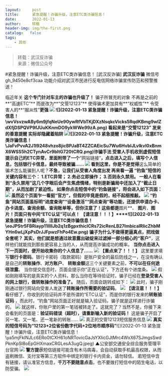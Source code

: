 ```yaml
---
layout:     post
title:      紧急提醒！诈骗升级，注意ETC类诈骗信息！
date:       2022-01-13
author:     转载
header-img: img/the-first.png
catalog:   false
tags:
    - 其他
---
```


<blockquote><p>转载：武汉反诈骗<br>
来源：微信公众号</p></blockquote>

#紧急提醒！诈骗升级，注意ETC类诈骗信息！
[武汉反诈骗]
**武汉反诈骗**
微信号gh_9450e8cf3caa
功能介绍对武汉市民进行反电信网络诈骗宣传防范和预警推送！

临近年关
**这个专门针对车主的诈骗也升级了！**
骗子所冒充的对象
不再是之前的**“高速ETC”**
而是改为**“交管12123”**
使得骗术更加具有**“权威性”**
令受害人的**“服从性”**更强
![]({{site.baseurl}}/postimg/wvVsvzwABy6m9jfqNeUe90ywRfVbTKjDb9P5kWoMp2ZwBsGw8GDQSvd85f2S7NJHtwUTibMhexJgZxsLjOHz3VA.png)
**![](2022-01-13
紧急提醒！诈骗升级，注意ETC类诈骗信息！\\wvVsvzwABy6m9jfqNeUe90ywRfVbTKjDXzNsqkcVicks5RqdKBmg9wlZdXfjDSPQVP9fJUuKKnmDO9ykWWe99zA.png)**
看起来是“交管12123”
发来的善意提醒
实际却隐藏着陷阱
![]({{site.baseurl}}/postimg/eoJPStr5FBRiayp11IIIIJb2q1zBgpxthEOUyUPPOQIaV0RmSbK0sRwgqFq9WG0ekegGMzib0ibTCrptVBBUnzkPg.gif)![](2022-01-13
紧急提醒！诈骗升级，注意ETC类诈骗信息！\\JaFvPvvA2J1l9248vhzo8jicBPJaBT4ZZCAEicSu7Wu6HvbIJLvlkvl0xBnmX6WSS5h2CTynAvCr9bItG720tCRQ.png)诈骗手法
受害人手机收到虚假短信提示自己的ETC异常，里面附带了一个**“网站链接”**，点击进入之后，填写个人信息，包括银行卡信息，最终导致被骗……
![]({{site.baseurl}}/postimg/Hc6CqsIKAB3TWsugUcFAicc34uMOypJ9Seicu1srcVdEuseiaDGPLbN6jvUKPPF4QPQ9NNMwB9GTVHiavTUZ4lnXfw.png)
看到这里，你是不是觉得**这么简单的骗术怎么能骗到人呢？**不急，让我们从受害人角度出发
再来看一遍
**“钓鱼”短信的关键内容有三个：**
**1.ETC异常；**
**2.务必立即操作；**
**3.否则永久禁用。**
一般人在看到“永久禁用”这几个字眼后会产生焦虑情绪，特别是新骗局中还加入了“截止日期”，从而加剧了紧迫性。
如果你点击短信中的“钓鱼链接”，将会进入如下页面：
![]({{site.baseurl}}/postimg/wvVsvzwABy6m9jfqNeUe90ywRfVbTKjDrDstQKKkiahwoQcwCkg50jkUAeVEf9oLNricXFz62IduXnq5ux6HhF7A.png)
虽然这个页面乍一看挺“官方”，但假的毕竟是假的，经不起细推敲。
![]({{site.baseurl}}/postimg/wvVsvzwABy6m9jfqNeUe90ywRfVbTKjDXcVicOVV4tktZIHbQ4ggznW11u1lQqIF7t3AydNjmmAfyl0wQ52WkjA.png)
“钓鱼”网站页面虽标明“进度查询”“设备激活”“网点查询”等功能，还提供申请办卡、办卡进度、查询余额、查询账单等，但你注意了！这些都是**图片**、
**图片**、**图片！**页面只有中间“ETC认证”可以点！
**【请注意！！！】****![](2022-01-13
紧急提醒！诈骗升级，注意ETC类诈骗信息！\\eoJPStr5FBRiayp11IIIIJb2q1zBgpxthiclCRs72icRenLB27ImbicalRlicZhbMYHn6wLjXpPsDrJJFpwzFhPo4Ew.png)**
**骗子为什么不做得更逼真点，把戏做全套呢？**
其实，他们就是想通过故意露出破绽来**过滤掉一部分细心的“客户”**，这样他们就能找到那些更容易上当的人，从而提高诈骗成功的概率。
**当你点击进入下一页面时，便开始收集你的个人信息了……**
![]({{site.baseurl}}/postimg/wvVsvzwABy6m9jfqNeUe90ywRfVbTKjDFOFywBFibIkTLGjuBxf2PM0eJ3RW6pFZSfmicJYnsK1Sl2lhluWuLCgg.png)
**【重点来了！！！】**
这里要求填写**银行卡密码**。银行卡密码（取款密码）是账户安全的最后防线之一，在没有确认是自己的**转账操作**、**对方账户**、
**转账金额**这三个关键要素之前，**不可以在任何途径泄露**。
当你提交信息时，页面会提示你“正在认证”，下方还有个进度条。
![]({{site.baseurl}}/postimg/wvVsvzwABy6m9jfqNeUe90ywRfVbTKjDcvLu9zn02FfKTZYBZs9l2KOzXIFia9lrIKSIIXvVibdRRS7FR862LTow.png)
假如刚刚填写的是真实的个人资料，那么当你在等待验证时，骗子已经在**登录受害人的网上银行，做转账操作的准备了。**
随后，页面会跳转成如下：
![]({{site.baseurl}}/postimg/wvVsvzwABy6m9jfqNeUe90ywRfVbTKjDAI7xH13TyQiaSUe6Msjlszzic8TJJuOE7um2rEtRF7Cb1FvaYuLy9NxA.png)
此时，骗子刚刚通过银行网站向受害人发送了**转账操作所需要的验证码**。
![]({{site.baseurl}}/postimg/ya5mjFklNJLc6ERo0tCXH61oNRTovicGaYeBhJuL8HgNicdr5EpR2CLWuPFOpc57ZGIGY3wZ6AViaeAzJQtCGPWGQ.jpeg)
**【请注意！！！】**
看仔细了，你收到的验证码并不是所谓的“ETC认证”，而是你的银行发来的**转账验证码**
，而此时，“钓鱼”网站页面正好就是输入验证码，骗子就是这样进行诈骗的。
![]({{site.baseurl}}/postimg/ya5mjFklNJLc6ERo0tCXH61oNRTovicGaDcGHc9iavCtOeNqja2sNbMC6NnxYx5HiaENqhBxsEqbYfqfn3LC1Kg0Q.jpeg)
就这样，你账户里的第一笔钱被转走了。这就完了？当然不是，你接下来会看到的页面是：**验证码错误（超时），请重新输入新的验证码！**
这是骗子开启了另一笔、又一笔、还一笔新的转账……
![]({{site.baseurl}}/postimg/UueZhtU6HmF2UtRyR9IIZdmc2xuWyZMSLDE8ibhicS5icWqHzRxM0UasiaQiceLs7z7lKmCowR6p88Dk06GusI2bRMQ.png)
真正的交管12123短信服务信息
![]({{site.baseurl}}/postimg/YK9e7vHy9IQATwibKVicOpXZibX8VOvBrnF4G0rgPnhyATTvv7ZD4oep9wPb0BmzRcPbty9s0ntgXZFX7EkMUzyWA.png)
**真实的短信号码****为****“12123+2位省份数字代码+2位地市顺序码”**![](2022-01-13
紧急提醒！诈骗升级，注意ETC类诈骗信息！\\ya5mjFklNJLc6ERo0tCXH61oNRTovicGaJsYXIicGJtMrc4WxX67SJmgsSwdPknKpSI8oEpGHXmaxCRGLesA3ugQ.jpeg)
▲公安部交通安全综合服务管理平台官网
![]({{site.baseurl}}/postimg/8wBAcE4t1v6rzeEH2icCjuibCzH1raebgrS7TSbQydjetGTbcCS3VvkaSltOjHdCuHE0hVbofB3yE1Koe8KyTF4Q.gif)
**警方提示**短信链接可能含有木马病毒，会自动获取手机最高权限，从而盗刷微信、支付宝等第三方软件中绑定的银行卡内资金，请勿轻信。
若短信中含有链接，请认准官方信息，**千万不要随意点击**。也不要拨打短信中的陌生电话，以防受骗。
![]({{site.baseurl}}/postimg/8wBAcE4t1v4ALtYSjhOdMEzG0OzX3iabkWEpiaqN055vWWO89rMsoDySiaWIBnZKGLpm8Y2icha8ibT0fzTkJDk4N2Q.jpeg)

